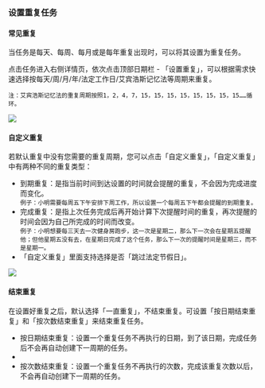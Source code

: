 ### 设置重复任务

#### 常见重复

当任务是每天、每周、每月或是每年重复出现时，可以将其设置为重复任务。

点击任务进入右侧详情页，依次点击顶部日期栏 - 「设置重复」，可以根据需求快速选择按每天/周/月/年/法定工作日/艾宾浩斯记忆法等周期来重复。

`注：艾宾浩斯记忆法的重复周期按照1，2，4，7，15，15，15，15，15，15，15，15……循环。`

![](../../images/android/task/Repeat201.png)

#### 自定义重复

若默认重复中没有您需要的重复周期，您可以点击「自定义重复」，「自定义重复」中有两种不同的重复类型：

* 到期重复：是指当前时间到达设置的时间就会提醒的重复，不会因为完成进度而变化。
  <br>`例子：小明需要每周五下午安排下周工作，所以设置一个每周五下午都会提醒的到期重复。`
* 完成重复：是指上次任务完成后再开始计算下次提醒时间的重复，再次提醒的时间会因为自己所完成的时间而改变。
  <br>`例子：小明想要每三天去一次健身房跑步，这一次是星期二，那么下一次会在星期五提醒他；但他星期五没有去，在星期日完成了这个任务，那么下一次的提醒时间是星期三，而不是星期一。`
* 「自定义重复」里面支持选择是否「跳过法定节假日」。

![](../../images/android/task/tiaoguoshuangxiu.png)

#### 结束重复

在设置好重复之后，默认选择「一直重复」，不结束重复。可设置「按日期结束重复」和「按次数结束重复」来结束重复任务。

* 按日期结束重复：设置一个重复任务不再执行的日期，到了该日期，完成任务后不会再自动创建下一周期的任务。
* 
* 按次数结束重复：设置一个重复任务不再执行的次数，完成该重复次数以后，不会再自动创建下一周期的任务。
